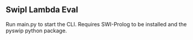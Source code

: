 ## Swipl Lambda Eval

Run main.py to start the CLI.
Requires SWI-Prolog to be installed and the pyswip python package.
